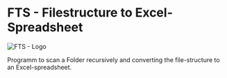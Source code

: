 # FTS - Filestructure to Excel-Spreadsheet
![FTS - Logo](https://user-images.githubusercontent.com/88385813/226140638-52bcc323-fcf1-4b9a-8f0a-f807b863090d.png)

Programm to scan a Folder recursively and converting the file-structure to an Excel-spreadsheet. 
